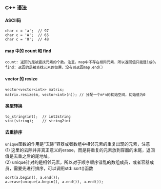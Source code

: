 ### C++ 语法

 #### ASCII码
 ```
 char c = 'a';  // 97
 char c = 'A';  // 65
 char c = '0';  // 48
 ```

 #### map 中的 count 和 find
 ```
 count: 返回的是被查找元素的个数。注意，map中不存在相同元素，所以返回值只能是1或0。
 find: 返回的是被查找元素的位置，没有则返回map.end()
 ```
 
 #### vector 的 resize
 ```
 vector<vector<int>> matrix;
 matrix.resize(m, vector<int>(n)); // 分配一个m*n的初始空间，初始值为0
 ```
 
 #### 类型转换
 ```
 to_string(int);  // int2string
 stoi(string);    // string2int
 ```

 #### 去重排序
 `unique`函数的作用是“去除”容器或者数组中相邻元素的重复出现的元素，注意  
 (1) 这里的去除并非真正意义的erase，而是将重复的元素放到容器的末尾，返回值是去重之后的尾地址。   
 (2) unique针对的是相邻元素，所以对于顺序顺序错乱的数组成员，或者容器成员，需要先进行排序，可以调用std::sort()函数
 ```
 sort(a.begin(), a.end());
 a.erase(unique(a.begin(), a.end()), a.end());
 ```
